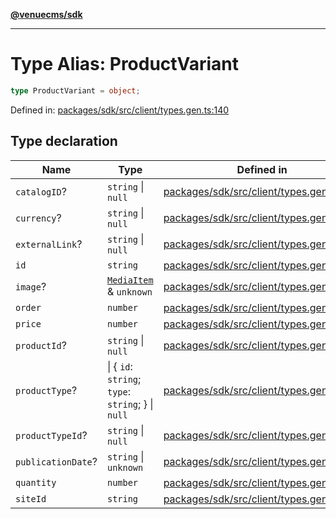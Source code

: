 [**@venuecms/sdk**](../Index.md)

***

# Type Alias: ProductVariant

```ts
type ProductVariant = object;
```

Defined in: [packages/sdk/src/client/types.gen.ts:140](https://github.com/venuecms/sdk/blob/f0a33ef2da5aac33574dc9934ae8ba73e5fde3eb/packages/sdk/src/client/types.gen.ts#L140)

## Type declaration

| Name | Type | Defined in |
| ------ | ------ | ------ |
| <a id="catalogid"></a> `catalogID`? | `string` \| `null` | [packages/sdk/src/client/types.gen.ts:148](https://github.com/venuecms/sdk/blob/f0a33ef2da5aac33574dc9934ae8ba73e5fde3eb/packages/sdk/src/client/types.gen.ts#L148) |
| <a id="currency"></a> `currency`? | `string` \| `null` | [packages/sdk/src/client/types.gen.ts:145](https://github.com/venuecms/sdk/blob/f0a33ef2da5aac33574dc9934ae8ba73e5fde3eb/packages/sdk/src/client/types.gen.ts#L145) |
| <a id="externallink"></a> `externalLink`? | `string` \| `null` | [packages/sdk/src/client/types.gen.ts:147](https://github.com/venuecms/sdk/blob/f0a33ef2da5aac33574dc9934ae8ba73e5fde3eb/packages/sdk/src/client/types.gen.ts#L147) |
| <a id="id"></a> `id` | `string` | [packages/sdk/src/client/types.gen.ts:141](https://github.com/venuecms/sdk/blob/f0a33ef2da5aac33574dc9934ae8ba73e5fde3eb/packages/sdk/src/client/types.gen.ts#L141) |
| <a id="image"></a> `image`? | [`MediaItem`](MediaItem.md) & `unknown` | [packages/sdk/src/client/types.gen.ts:152](https://github.com/venuecms/sdk/blob/f0a33ef2da5aac33574dc9934ae8ba73e5fde3eb/packages/sdk/src/client/types.gen.ts#L152) |
| <a id="order"></a> `order` | `number` | [packages/sdk/src/client/types.gen.ts:143](https://github.com/venuecms/sdk/blob/f0a33ef2da5aac33574dc9934ae8ba73e5fde3eb/packages/sdk/src/client/types.gen.ts#L143) |
| <a id="price"></a> `price` | `number` | [packages/sdk/src/client/types.gen.ts:144](https://github.com/venuecms/sdk/blob/f0a33ef2da5aac33574dc9934ae8ba73e5fde3eb/packages/sdk/src/client/types.gen.ts#L144) |
| <a id="productid"></a> `productId`? | `string` \| `null` | [packages/sdk/src/client/types.gen.ts:151](https://github.com/venuecms/sdk/blob/f0a33ef2da5aac33574dc9934ae8ba73e5fde3eb/packages/sdk/src/client/types.gen.ts#L151) |
| <a id="producttype"></a> `productType`? | \| \{ `id`: `string`; `type`: `string`; \} \| `null` | [packages/sdk/src/client/types.gen.ts:153](https://github.com/venuecms/sdk/blob/f0a33ef2da5aac33574dc9934ae8ba73e5fde3eb/packages/sdk/src/client/types.gen.ts#L153) |
| <a id="producttypeid"></a> `productTypeId`? | `string` \| `null` | [packages/sdk/src/client/types.gen.ts:150](https://github.com/venuecms/sdk/blob/f0a33ef2da5aac33574dc9934ae8ba73e5fde3eb/packages/sdk/src/client/types.gen.ts#L150) |
| <a id="publicationdate"></a> `publicationDate`? | `string` \| `unknown` | [packages/sdk/src/client/types.gen.ts:149](https://github.com/venuecms/sdk/blob/f0a33ef2da5aac33574dc9934ae8ba73e5fde3eb/packages/sdk/src/client/types.gen.ts#L149) |
| <a id="quantity"></a> `quantity` | `number` | [packages/sdk/src/client/types.gen.ts:146](https://github.com/venuecms/sdk/blob/f0a33ef2da5aac33574dc9934ae8ba73e5fde3eb/packages/sdk/src/client/types.gen.ts#L146) |
| <a id="siteid"></a> `siteId` | `string` | [packages/sdk/src/client/types.gen.ts:142](https://github.com/venuecms/sdk/blob/f0a33ef2da5aac33574dc9934ae8ba73e5fde3eb/packages/sdk/src/client/types.gen.ts#L142) |
